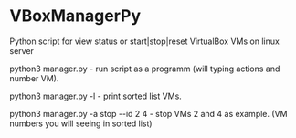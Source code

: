 # VBoxManagerPy
Python script for view status or start|stop|reset VirtualBox VMs on linux server

python3 manager.py                            - run script as a programm (will typing actions and number VM).

python3 manager.py -l                         - print sorted list VMs.

python3 manager.py -a stop --id 2 4           - stop VMs 2 and 4 as example. (VM numbers you will seeing in sorted list)
